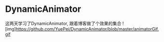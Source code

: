 # DynamicAnimator
这两天学习了DynamicAnimator, 跟着博客做了个效果的集合
![img]https://github.com/YuePei/DynamicAnimator/blob/master/animatorGif.gif
